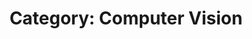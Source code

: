 ---
type: category
layout: archive
author_profile: true
permalink: /categories/computer-vision
taxonomy: Computer Vision
title: "Category: Computer Vision"
header:
  og_image: /assets/images/website_feature_image.png
  overlay_image: /assets/images/nighthawks.png
  caption: Copyright © Edward Hopper
---